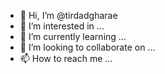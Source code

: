 - 👋 Hi, I’m @tirdadgharae
- 👀 I’m interested in ...
- 🌱 I’m currently learning ...
- 💞️ I’m looking to collaborate on ...
- 📫 How to reach me ...

<!---
tirdadgharae/tirdadgharae is a ✨ special ✨ repository because its `README.md` (this file) appears on your GitHub profile.
You can click the Preview link to take a look at your changes.
--->
